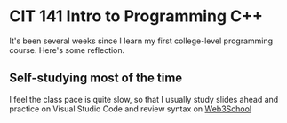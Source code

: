 # CIT 141 Intro to Programming C++
It's been several weeks since I learn my first college-level programming course. Here's some reflection. 

## Self-studying most of the time
I feel the class pace is quite slow, so that I usually study slides ahead and practice on Visual Studio Code and review syntax on [Web3School](https://www.w3schools.com/) 


